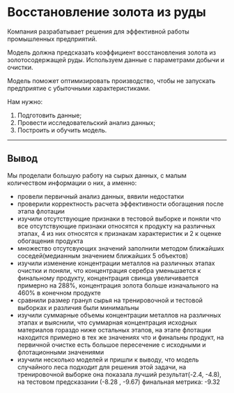 # Восстановление золота из руды

Компания разрабатывает решения для эффективной работы промышленных предприятий.

Модель должна предсказать коэффициент восстановления золота из золотосодержащей руды. Используем данные с параметрами добычи и очистки.

Модель поможет оптимизировать производство, чтобы не запускать предприятие с убыточными характеристиками.

Нам нужно:

1. Подготовить данные;
2. Провести исследовательский анализ данных;
3. Построить и обучить модель.



---

## Вывод  
  
Мы проделали большую работу на сырых данных, с малым количеством информации о них, а именно:  

+ провели первичный анализ данных, вявили недостатки  
+ проверили корректность расчета эффективности обогащения после этапа флотации
+ изучили отсутствующие признаки в тестовой выборке и поняли что все отсутствующие признаки относятся к продукту на различных этапах, 4 из них относятся к признакам характеристик и 2 к оценке обогащения продукта
+ множество отсутсвующих значений заполнили методом ближайших соседей(медианным значением ближайших 5 объектов)
+ изучили изменение концентрации металлов на различных этапах очистки и поняли, что концентрация серебра уменьшается к финальному продукту, концентрация свинца увеличивается примерно на 288%, концентрация золота больше изначального на 460% в конечном продукте
+ сравнили размер гранул сырья на тренировочной и тестовой выборках и различия были минимальны
+ изучили суммарные объемы концентрации металлов на различных этапах и выяснили, что суммарная концентрация исходных материалов гораздо ниже остальных этапов, на этапе флотации находится примерно в тех же значениях что и финальны продукт, на первичной очистке есть большое пересечение с исходными и флотационными значениями
+ изучили несколько моделей и пришли к выводу, что модель случайного леса подходит для решения этой задачи, на тренировочной выборке она показала лучший результат(-2.4, -4.8), на тестовом предсказании (-8.28	, -9.67) финальная метрика: -9.32